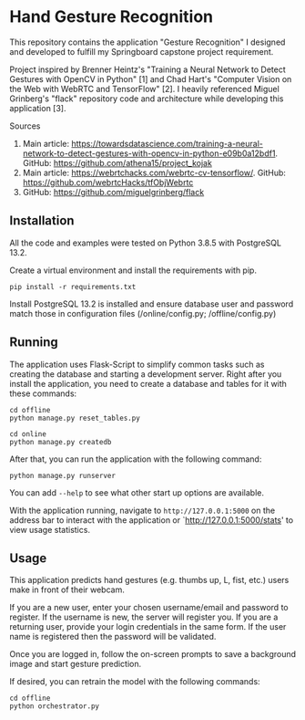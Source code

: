 # Hand Gesture Recognition

This repository contains the application "Gesture Recognition" I designed and developed to fulfill my Springboard capstone project requirement. 

Project inspired by Brenner Heintz's "Training a Neural Network to Detect Gestures with OpenCV in Python" [1] and Chad Hart's "Computer Vision on the Web with WebRTC and TensorFlow" [2].
I heavily referenced Miguel Grinberg's "flack" repository code and architecture while developing this application [3].

Sources
1. Main article: https://towardsdatascience.com/training-a-neural-network-to-detect-gestures-with-opencv-in-python-e09b0a12bdf1. GitHub: https://github.com/athena15/project_kojak
2. Main article: https://webrtchacks.com/webrtc-cv-tensorflow/. GitHub: https://github.com/webrtcHacks/tfObjWebrtc
3. GitHub: https://github.com/miguelgrinberg/flack

## Installation

All the code and examples were tested on Python 3.8.5 with PostgreSQL 13.2. 

Create a virtual environment and install the requirements with pip.

    pip install -r requirements.txt

Install PostgreSQL 13.2 is installed and ensure database user and password match those in configuration files (/online/config.py; /offline/config.py)

## Running

The application uses Flask-Script to simplify common tasks such as creating the
database and starting a development server. Right after you install the 
application, you need to create a database and tables for it with these commands:

    cd offline
    python manage.py reset_tables.py
    
    cd online
    python manage.py createdb

After that, you can run the application with the following command:

    python manage.py runserver

You can add `--help` to see what other start up options are available.

With the application running, navigate to `http://127.0.0.1:5000` on the address bar to interact with the application or `http://127.0.0.1:5000/stats' to view usage statistics. 

##  Usage

This application predicts hand gestures (e.g. thumbs up, L, fist, etc.) users make in front of their webcam. 

If you are a new user, enter your chosen username/email and password to register. If the username is new, the server will register you. If you are a returning user, provide your login credentials in the same form. If the user name is registered then the password will be validated.

Once you are logged in, follow the on-screen prompts to save a background image and start gesture prediction. 

If desired, you can retrain the model with the following commands: 

    cd offline
    python orchestrator.py